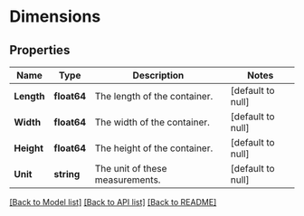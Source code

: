 # Dimensions

## Properties
Name | Type | Description | Notes
------------ | ------------- | ------------- | -------------
**Length** | **float64** | The length of the container. | [default to null]
**Width** | **float64** | The width of the container. | [default to null]
**Height** | **float64** | The height of the container. | [default to null]
**Unit** | **string** | The unit of these measurements. | [default to null]

[[Back to Model list]](../README.md#documentation-for-models) [[Back to API list]](../README.md#documentation-for-api-endpoints) [[Back to README]](../README.md)

